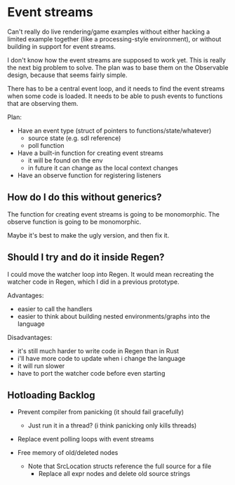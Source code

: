 
# Event streams

Can't really do live rendering/game examples without either hacking a limited example together (like a processing-style environment), or without building in support for event streams.

I don't know how the event streams are supposed to work yet. This is really the next big problem to solve. The plan was to base them on the Observable design, because that seems fairly simple.

There has to be a central event loop, and it needs to find the event streams when some code is loaded. It needs to be able to push events to functions that are observing them.

Plan:

* Have an event type (struct of pointers to functions/state/whatever)
  * source state (e.g. sdl reference)
  * poll function
* Have a built-in function for creating event streams
  * it will be found on the env
  * in future it can change as the local context changes
* Have an observe function for registering listeners

## How do I do this without generics?

The function for creating event streams is going to be monomorphic.
The observe function is going to be monomorphic.

Maybe it's best to make the ugly version, and then fix it.

## Should I try and do it inside Regen?

I could move the watcher loop into Regen. It would mean recreating the watcher code in Regen, which I did in a previous prototype.

Advantages:
  * easier to call the handlers
  * easier to think about building nested environments/graphs into the language

Disadvantages:
  * it's still much harder to write code in Regen than in Rust
  * i'll have more code to update when i change the language
  * it will run slower
  * have to port the watcher code before even starting

## Hotloading Backlog

* Prevent compiler from panicking (it should fail gracefully)
  * Just run it in a thread? (i think panicking only kills threads)

* Replace event polling loops with event streams

* Free memory of old/deleted nodes
  * Note that SrcLocation structs reference the full source for a file
    * Replace all expr nodes and delete old source strings

